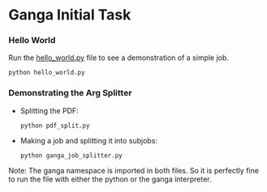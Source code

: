 # Ganga Initial Task

### Hello World
  Run the [hello_world.py](./task-1/hello_world.py) file to see a demonstration of a simple job. 
   
   `python hello_world.py`


### Demonstrating the Arg Splitter

  * Splitting the PDF: 
  
    `python pdf_split.py`
    
  * Making a job and splitting it into subjobs: 
  
    `python ganga_job_splitter.py`
 
 

Note: The ganga namespace is imported in both files. So it is perfectly fine to run the file with either the python or the ganga interpreter. 
